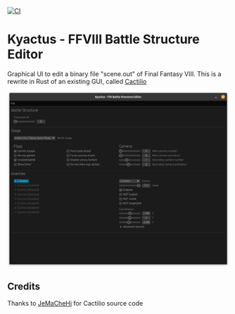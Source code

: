 [![CI](https://github.com/tangtang95/kyactus-ff8-gui/actions/workflows/ci.yaml/badge.svg)](https://github.com/tangtang95/kyactus-ff8-gui/actions/workflows/ci.yaml)

# Kyactus - FFVIII Battle Structure Editor

Graphical UI to edit a binary file "scene.out" of Final Fantasy VIII.
This is a rewrite in Rust of an existing GUI, called [Cactilio](https://github.com/JeMaCheHi/Cactilio)

![Screenshot](screen.png)

## Credits

Thanks to [JeMaCheHi](https://github.com/JeMaCheHi) for Cactilio source code
